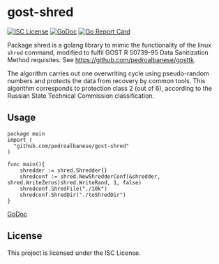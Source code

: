 # gost-shred
[![ISC License](http://img.shields.io/badge/license-ISC-blue.svg)](https://github.com/pedroalbanese/gost-shred/blob/master/LICENSE.md) 
[![GoDoc](https://godoc.org/github.com/pedroalbanese/gost-shred?status.png)](http://godoc.org/github.com/pedroalbanese/gost-shred)
[![Go Report Card](https://goreportcard.com/badge/github.com/pedroalbanese/gost-shred)](https://goreportcard.com/report/github.com/pedroalbanese/gost-shred)

 Package shred is a golang library to mimic the functionality of the linux `shred` command, modified to fulfil GOST R 50739-95 Data Sanitization Method requisites. See https://github.com/pedroalbanese/gosttk.

The algorithm carries out one overwriting cycle using pseudo-random numbers and protects the data from recovery by common tools. This algorithm corresponds to protection class 2 (out of 6), according to the Russian State Technical Commission classification.

## Usage
```golang
package main
import (
  "github.com/pedroalbanese/gost-shred"
)

func main(){
	shredder := shred.Shredder{}
	shredconf := shred.NewShredderConf(&shredder, shred.WriteZeros|shred.WriteRand, 1, false)
	shredconf.ShredFile("./10k")
	shredconf.ShredDir("./toShredDir")
}
```
[GoDoc](https://pkg.go.dev/github.com/pedroalbanese/gost-shred)

## License

This project is licensed under the ISC License.
